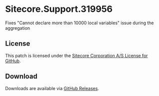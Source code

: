 # Sitecore.Support.319956
Fixes &quot;Cannot declare more than 10000 local variables&quot; issue during the aggregation

## License  
This patch is licensed under the [Sitecore Corporation A/S License for GitHub](https://github.com/sitecoresupport/Sitecore.Support.319956/blob/master/LICENSE).  

## Download  
Downloads are available via [GitHub Releases](https://github.com/sitecoresupport/Sitecore.Support.319956/releases).  
